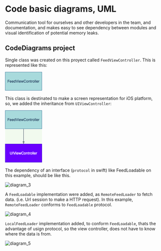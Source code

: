 # Code basic diagrams, UML

Communication tool for ourselves and other developers in the team, and documentation, and makes easy to see dependency between modules and visual identification of potential memory leaks.

## CodeDiagrams project

Single class was created on this proyect called `FeedViewController`. This is represented like this:

![diagram_1](diagrams/diagram_1.png)

This class is destinated to make a screen representation for iOS platform, so, we added the inheritance from `UIViewController`:

![diagram_2](diagrams/diagram_2.png)

The dependency of an interface (`protocol` in swift) like FeedLoadable on this example, should be like this.

![diagram_3](diagrams/driagram_3.png)

A `FeedLoadable` implementation were added, as `RemoteFeedLoader` to fetch data. (i.e. Url session to make a HTTP request). In this example, `RemoteFeedLoader` conforms to `FeedLoadable` protocol.

![diagram_4](diagrams/driagram_4.png)

`LocalFeedLoader` implementation added, to conform `FeedLoadable`, thats the advantage of usign protocol, so the view controller, does not have to know where the data is from.

![diagram_5](diagrams/driagram_5.png)
